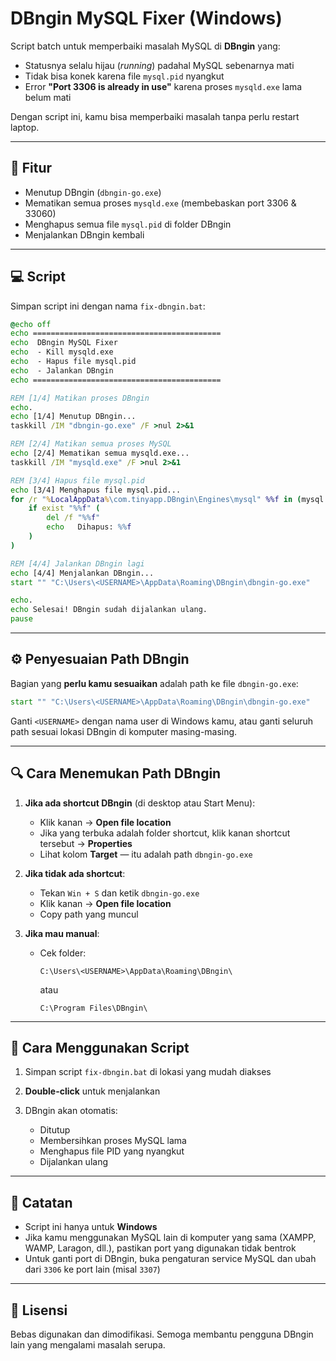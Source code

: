 # DBngin MySQL Fixer (Windows)

Script batch untuk memperbaiki masalah MySQL di **DBngin** yang:
- Statusnya selalu hijau (*running*) padahal MySQL sebenarnya mati
- Tidak bisa konek karena file `mysql.pid` nyangkut
- Error **"Port 3306 is already in use"** karena proses `mysqld.exe` lama belum mati

Dengan script ini, kamu bisa memperbaiki masalah tanpa perlu restart laptop.

---

## 📜 Fitur
- Menutup DBngin (`dbngin-go.exe`)
- Mematikan semua proses `mysqld.exe` (membebaskan port 3306 & 33060)
- Menghapus semua file `mysql.pid` di folder DBngin
- Menjalankan DBngin kembali

---

## 💻 Script

Simpan script ini dengan nama `fix-dbngin.bat`:

```bat
@echo off
echo ==========================================
echo  DBngin MySQL Fixer
echo  - Kill mysqld.exe
echo  - Hapus file mysql.pid
echo  - Jalankan DBngin
echo ==========================================

REM [1/4] Matikan proses DBngin
echo.
echo [1/4] Menutup DBngin...
taskkill /IM "dbngin-go.exe" /F >nul 2>&1

REM [2/4] Matikan semua proses MySQL
echo [2/4] Mematikan semua mysqld.exe...
taskkill /IM "mysqld.exe" /F >nul 2>&1

REM [3/4] Hapus file mysql.pid
echo [3/4] Menghapus file mysql.pid...
for /r "%LocalAppData%\com.tinyapp.DBngin\Engines\mysql" %%f in (mysql.pid) do (
    if exist "%%f" (
        del /f "%%f"
        echo   Dihapus: %%f
    )
)

REM [4/4] Jalankan DBngin lagi
echo [4/4] Menjalankan DBngin...
start "" "C:\Users\<USERNAME>\AppData\Roaming\DBngin\dbngin-go.exe"

echo.
echo Selesai! DBngin sudah dijalankan ulang.
pause
````

---

## ⚙️ Penyesuaian Path DBngin

Bagian yang **perlu kamu sesuaikan** adalah path ke file `dbngin-go.exe`:

```bat
start "" "C:\Users\<USERNAME>\AppData\Roaming\DBngin\dbngin-go.exe"
```

Ganti `<USERNAME>` dengan nama user di Windows kamu, atau ganti seluruh path sesuai lokasi DBngin di komputer masing-masing.

---

## 🔍 Cara Menemukan Path DBngin

1. **Jika ada shortcut DBngin** (di desktop atau Start Menu):

   * Klik kanan → **Open file location**
   * Jika yang terbuka adalah folder shortcut, klik kanan shortcut tersebut → **Properties**
   * Lihat kolom **Target** — itu adalah path `dbngin-go.exe`

2. **Jika tidak ada shortcut**:

   * Tekan `Win + S` dan ketik `dbngin-go.exe`
   * Klik kanan → **Open file location**
   * Copy path yang muncul

3. **Jika mau manual**:

   * Cek folder:

     ```
     C:\Users\<USERNAME>\AppData\Roaming\DBngin\
     ```

     atau

     ```
     C:\Program Files\DBngin\
     ```

---

## 🚀 Cara Menggunakan Script

1. Simpan script `fix-dbngin.bat` di lokasi yang mudah diakses
2. **Double-click** untuk menjalankan
3. DBngin akan otomatis:

   * Ditutup
   * Membersihkan proses MySQL lama
   * Menghapus file PID yang nyangkut
   * Dijalankan ulang

---

## 📝 Catatan

* Script ini hanya untuk **Windows**
* Jika kamu menggunakan MySQL lain di komputer yang sama (XAMPP, WAMP, Laragon, dll.), pastikan port yang digunakan tidak bentrok
* Untuk ganti port di DBngin, buka pengaturan service MySQL dan ubah dari `3306` ke port lain (misal `3307`)

---

## 📌 Lisensi

Bebas digunakan dan dimodifikasi. Semoga membantu pengguna DBngin lain yang mengalami masalah serupa.
